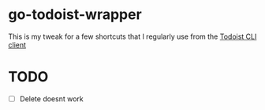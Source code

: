 # go-todoist-wrapper

This is my tweak for a few shortcuts that I regularly use from the [Todoist CLI client](https://github.com/sachaos/todoist)


# TODO
- [ ] Delete doesnt work